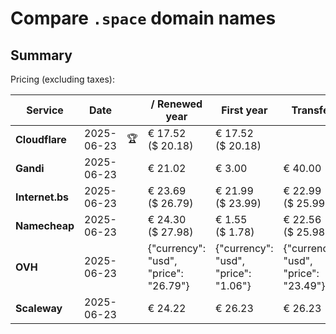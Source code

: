 # Compare `.space` domain names

## Summary

Pricing (excluding taxes):

| Service | Date |  | / Renewed year | First year | Transfer | Restoration |
|--|--|--|--|--|--|--|
| **Cloudflare** | 2025-06-23 | 🏆 | € 17.52<br>($ 20.18) | € 17.52<br>($ 20.18) |  |  |
| **Gandi** | 2025-06-23 |  | € 21.02 | € 3.00 | € 40.00 | € 90.16 |
| **Internet.bs** | 2025-06-23 |  | € 23.69<br>($ 26.79) | € 21.99<br>($ 23.99) | € 22.99<br>($ 25.99) | € 60.69<br>($ 59.95) |
| **Namecheap** | 2025-06-23 |  | € 24.30<br>($ 27.98) | € 1.55<br>($ 1.78) | € 22.56<br>($ 25.98) |  |
| **OVH** | 2025-06-23 |  | {"currency": "usd", "price": "26.79"} | {"currency": "usd", "price": "1.06"} | {"currency": "usd", "price": "23.49"} |  |
| **Scaleway** | 2025-06-23 |  | € 24.22 | € 26.23 | € 26.23 | € 58.26 |
